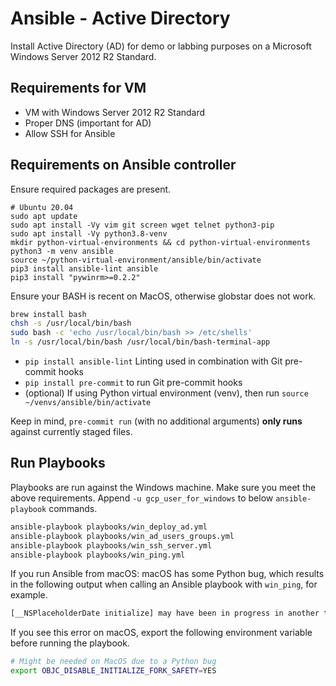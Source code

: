 # Ansible - Active Directory

Install Active Directory (AD) for demo or labbing purposes on a
Microsoft Windows Server 2012 R2 Standard.

## Requirements for VM

- VM with Windows Server 2012 R2 Standard
- Proper DNS (important for AD)
- Allow SSH for Ansible

## Requirements on Ansible controller

Ensure required packages are present.

```shell
# Ubuntu 20.04
sudo apt update
sudo apt install -Vy vim git screen wget telnet python3-pip
sudo apt install -Vy python3.8-venv
mkdir python-virtual-environments && cd python-virtual-environments
python3 -m venv ansible
source ~/python-virtual-environment/ansible/bin/activate
pip3 install ansible-lint ansible
pip3 install "pywinrm>=0.2.2"
```

Ensure your BASH is recent on MacOS, otherwise globstar does not work.

```bash
brew install bash
chsh -s /usr/local/bin/bash
sudo bash -c 'echo /usr/local/bin/bash >> /etc/shells'
ln -s /usr/local/bin/bash /usr/local/bin/bash-terminal-app
```

- `pip install ansible-lint` Linting used in combination with Git pre-commit hooks
- `pip install pre-commit` to run Git pre-commit hooks
- (optional) If using Python virtual environment (venv), then run `source ~/venvs/ansible/bin/activate`

Keep in mind, `pre-commit run` (with no additional arguments) **only runs** against currently staged files.

## Run Playbooks

Playbooks are run against the Windows machine.
Make sure you meet the above requirements.
Append `-u gcp_user_for_windows` to below `ansible-playbook` commands.

```bash
ansible-playbook playbooks/win_deploy_ad.yml
ansible-playbook playbooks/win_ad_users_groups.yml
ansible-playbook playbooks/win_ssh_server.yml
ansible-playbook playbooks/win_ping.yml
```


If you run Ansible from macOS: macOS has some Python bug, which results in the following output when
calling an Ansible playbook with `win_ping`, for example.

```bash
[__NSPlaceholderDate initialize] may have been in progress in another thread when fork() was called
```

If you see this error on macOS, export the following environment variable before running the playbook.

```bash
# Might be needed on MacOS due to a Python bug
export OBJC_DISABLE_INITIALIZE_FORK_SAFETY=YES
```
